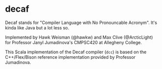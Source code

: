 decaf
=====

Decaf stands for "Compiler Language with No Pronouncable Acronym". It's kinda like Java but a lot less so.

Implemented by Hawk Weisman (@hawkw) and Max Clive (@ArcticLight) for Professor Janyl Jumadinova's CMPSC420 at Allegheny College.

This Scala implementation of the Decaf compiler (`dcc`) is based on the C++/Flex/Bison reference implementation provided by Professor Jumadinova.
